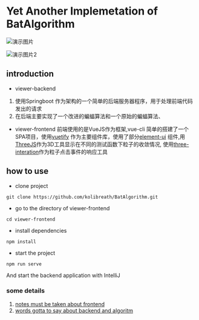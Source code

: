 # Yet Another Implemetation of BatAlgorithm
![演示图片](https://s2.ax1x.com/2020/02/18/3ixjl6.png)

![演示图片2](https://s2.ax1x.com/2020/02/18/3ix2Yn.png)

## introduction
- viewer-backend
1. 使用Springboot 作为架构的一个简单的后端服务器程序，用于处理前端代码发出的请求
2. 在后端主要实现了一个改进的蝙蝠算法和一个原始的蝙蝠算法、
- viewer-frontend
前端使用的是VueJS作为框架,vue-cli 简单的搭建了一个SPA项目，使用[vuetify](https://vuetifyjs.com/) 作为主要组件库，使用了部分[element-ui](https://element.eleme.cn/) 组件,用[ThreeJS](https://threejs.org/)作为3D工具显示在不同的测试函数下粒子的收敛情况,
使用[three-interation](https://github.com/jasonChen1982/three.interaction.js/tree/master)作为粒子点击事件的响应工具

## how to use
- clone project
```
git clone https://github.com/kolibreath/BatAlgorithm.git
```
- go to the directory of viewer-frontend
```
cd viewer-frontend
```
- install dependencies
```
npm install
```
- start the project 
```
npm run serve
```
And start the backend application with IntelliJ

### some details
1. [notes must be taken about frontend](https://github.com/kolibreath/BatAlgorithm/blob/master/viewer-frontend/README.md)
2. [words gotta to say  about backend and algoritm](https://github.com/kolibreath/BatAlgorithm/blob/master/viewer-backend/README.md)
